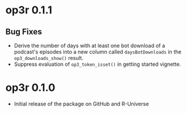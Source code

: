 # op3r 0.1.1

## Bug Fixes

* Derive the number of days with at least one bot download of a podcast's episodes into a new column called `daysBotDownloads` in the `op3_downloads_show()` result.
* Suppress evaluation of `op3_token_isset()` in getting started vignette.

# op3r 0.1.0

* Initial release of the package on GitHub and R-Universe
